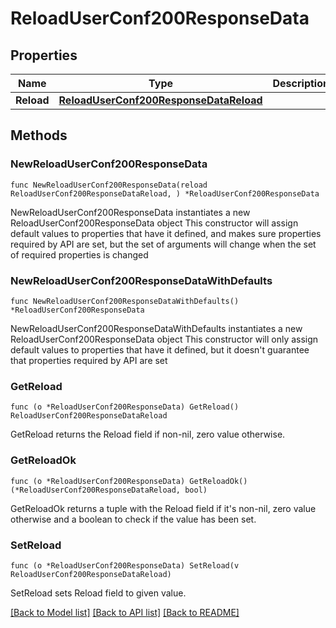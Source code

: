 # ReloadUserConf200ResponseData

## Properties

Name | Type | Description | Notes
------------ | ------------- | ------------- | -------------
**Reload** | [**ReloadUserConf200ResponseDataReload**](ReloadUserConf200ResponseDataReload.md) |  | 

## Methods

### NewReloadUserConf200ResponseData

`func NewReloadUserConf200ResponseData(reload ReloadUserConf200ResponseDataReload, ) *ReloadUserConf200ResponseData`

NewReloadUserConf200ResponseData instantiates a new ReloadUserConf200ResponseData object
This constructor will assign default values to properties that have it defined,
and makes sure properties required by API are set, but the set of arguments
will change when the set of required properties is changed

### NewReloadUserConf200ResponseDataWithDefaults

`func NewReloadUserConf200ResponseDataWithDefaults() *ReloadUserConf200ResponseData`

NewReloadUserConf200ResponseDataWithDefaults instantiates a new ReloadUserConf200ResponseData object
This constructor will only assign default values to properties that have it defined,
but it doesn't guarantee that properties required by API are set

### GetReload

`func (o *ReloadUserConf200ResponseData) GetReload() ReloadUserConf200ResponseDataReload`

GetReload returns the Reload field if non-nil, zero value otherwise.

### GetReloadOk

`func (o *ReloadUserConf200ResponseData) GetReloadOk() (*ReloadUserConf200ResponseDataReload, bool)`

GetReloadOk returns a tuple with the Reload field if it's non-nil, zero value otherwise
and a boolean to check if the value has been set.

### SetReload

`func (o *ReloadUserConf200ResponseData) SetReload(v ReloadUserConf200ResponseDataReload)`

SetReload sets Reload field to given value.



[[Back to Model list]](../README.md#documentation-for-models) [[Back to API list]](../README.md#documentation-for-api-endpoints) [[Back to README]](../README.md)


